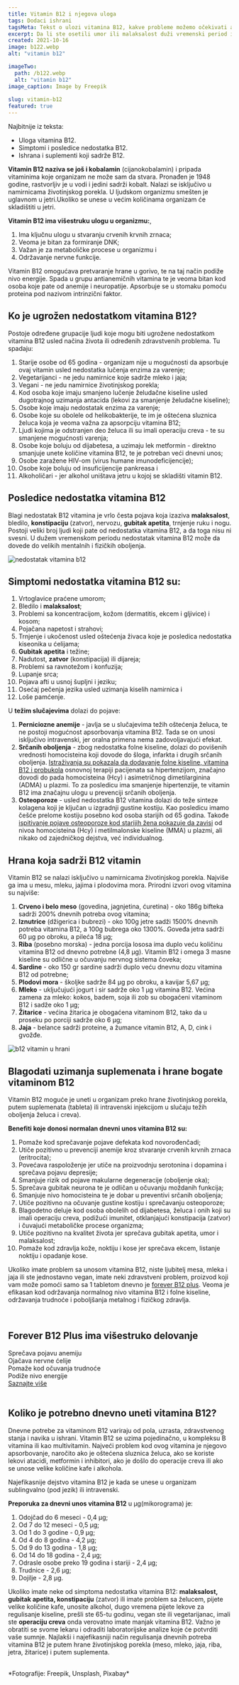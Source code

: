 ```yaml
---
title: Vitamin B12 i njegova uloga
tags: Dodaci ishrani
tagsMeta: Tekst o ulozi vitamina B12, kakve probleme možemo očekivati ako ga ne unosimo dovoljno, koja hrana sadrži vitamin B12 i koje prednosti dobijamo ako povećamo unos vitamina B12.
excerpt: Da li ste osetili umor ili malaksalost duži vremenski period i za to ste pomislili da je posledica rada? Da li ste ikada proverili unos vitamina u organizam? Znate li značaj vitamina B12 za očuvanje zdravlja?
created: 2021-10-16
image: b122.webp
alt: "vitamin b12"

imageTwo:
  path: /b122.webp
  alt: "vitamin b12"
image_caption: Image by Freepik
  
slug: vitamin-b12
featured: true
---
```



<div class="text-component line-height-lg v-space-md">

<div class="tldr-box">
  <div class="tldr-box__content">
	<span class="text-base font-bold">Najbitnije iz teksta:</span>
    <ul class="list list--ul margin-top-sm margin-bottom-0">
      <li>Uloga vitamina B12.</li>
      <li>Simptomi i posledice nedostatka B12.</li>
      <li>Ishrana i suplementi koji sadrže B12.</li>
		</ul>
  </div>
</div>

**Vitamin B12 naziva se još i kobalamin** (cijanokobalamin) i pripada vitaminima koje organizam ne može sam da stvara. Pronađen je 1948 godine, rastvorljiv je u vodi i jedini sadrži kobalt. Nalazi se isključivo u namirnicama životinjskog porekla. U ljudskom organizmu smešten je uglavnom u jetri.Ukoliko se unese u većim količinama organizam će skladištiti u jetri.

**Vitamin B12 ima višestruku ulogu u organizmu:**,

1. Ima ključnu ulogu u stvaranju crvenih krvnih zrnaca; 
2. Veoma je bitan za formiranje DNK;
3. Važan je za metaboličke procese u organizmu i
4. Održavanje nervne funkcije.

Vitamin B12 omogućava pretvaranje hrane u gorivo, te na taj način podiže nivo energije. Spada u grupu antianemičnih vitamina te je veoma bitan kod osoba koje pate od anemije i neuropatije. Apsorbuje se u stomaku pomoću proteina pod nazivom intrinzični faktor.



## Ko je ugrožen nedostatkom vitamina B12? ##


Postoje određene grupacije ljudi koje mogu biti ugrožene nedostatkom vitamina B12 usled načina života ili određenih zdravstvenih problema. Tu spadaju:

1. Starije osobe od 65 godina - organizam nije u mogućnosti da apsorbuje ovaj vitamin usled nedostatka lučenja enzima za varenje;
2. Vegetarijanci - ne jedu namirnice koje sadrže mleko i jaja;
3. Vegani - ne jedu namirnice životinjskog porekla;
4. Kod osoba koje imaju smanjeno lučenje želudačne kiseline usled dugotrajnog uzimanja antacida (lekovi za smanjenje želudačne kiseline);
5. Osobe koje imaju nedostatak enzima za varenje;
6. Osobe koje su obolele od helikobakterije, te im je oštećena sluznica želuca koja je veoma važna za apsorpciju vitamina B12;
7. Ljudi kojima je odstranjen deo želuca ili su imali operaciju creva - te su smanjene mogućnosti varenja;
8. Osobe koje boluju od dijabetesa, a uzimaju lek metformin - direktno smanjuje unete količine vitamina B12, te je potreban veći dnevni unos;
9. Osobe zaražene HIV-om (virus humane imunodeficijencije);
10. Osobe koje boluju od insuficijencije pankreasa i
11. Alkoholičari - jer alkohol uništava jetru u kojoj se skladišti vitamin B12.


## Posledice nedostatka vitamina B12 ##

Blagi nedostatak B12 vitamina je vrlo česta pojava koja izaziva **malaksalost**, bledilo, **konstipaciju** (zatvor), nervozu, **gubitak apetita**, trnjenje ruku i nogu. Postoji veliki broj ljudi koji pate od nedostatka vitamina B12, a da toga nisu ni svesni. U dužem vremenskom periodu nedostatak vitamina B12 može da dovede do velikih mentalnih i fizičkih oboljenja.

![nedostatak vitamina b12](./images/simptomi-nedostatka-vitamina-b12.webp)

## Simptomi  nedostatka vitamina B12 su:

1. Vrtoglavice praćene umorom;
2. Bledilo i **malaksalost**;
3. Problemi sa koncentracijom, kožom (dermatitis, ekcem i gljivice) i kosom;
4. Pojačana napetost i strahovi;
5. Trnjenje i ukočenost usled oštećenja živaca koje je posledica nedostatka kiseonika u ćelijama;
6. **Gubitak apetita** i težine;
7. Nadutost, **zatvor** (konstipacija) ili dijareja;
8. Problemi sa ravnotežom i konfuzija;
9. Lupanje srca;
10. Pojava afti u usnoj šupljni i jeziku;
11. Osećaj pečenja jezika usled uzimanja kiselih namirnica i
12. Loše pamćenje.


U **težim slučajevima** dolazi do pojave:

1. **Perniciozne anemije** - javlja se u slučajevima težih oštećenja želuca, te ne postoji mogućnost apsorbovanja vitamina B12. Tada se on unosi isključivo intravenski, jer oralna primena nema zadovoljavajući efekat.
2. **Srčanih oboljenja** - zbog nedostatka folne kiseline, dolazi do povišenih vrednosti homocisteina koji dovode do šloga, infarkta i drugih srčanih oboljenja. [Istraživanja su pokazala da dodavanje folne kiseline, vitamina B12 i probukola](https://pubmed.ncbi.nlm.nih.gov/23363713/) osnovnoj terapiji pacijenata sa hipertenzijom, značajno dovodi do pada homocisteina (Hcy) i asimetričnog dimetilarginina (ADMA) u plazmi. To za posledicu ima smanjenje hipertenzije, te vitamin B12 ima značajnu ulogu u prevenciji srčanih oboljenja.
3. **Osteoporoze** - usled nedostatka B12 vitamina dolazi do teže sinteze kolagena koji je ključan u izgradnji gustine kostiju. Kao posledicu imamo češće prelome kostiju posebno kod osoba starijih od 65 godina. Takođe [ispitivanje pojave osteoporoze kod starijih žena  pokazuje da zavisi](https://www.ncbi.nlm.nih.gov/pmc/articles/PMC4548174/) od nivoa homocisteina (Hcy) i metilmalonske kiseline (MMA) u plazmi, ali nikako od zajedničkog dejstva, već individualnog.



## Hrana koja sadrži B12 vitamin ##

Vitamin B12 se nalazi isključivo u namirnicama životinjskog porekla. Najviše ga ima u mesu, mleku, jajima i plodovima mora. Prirodni izvori ovog vitamina su najviše:

1. **Crveno i belo meso** (govedina, jagnjetina, ćuretina) - oko 186g bifteka sadrži 200% dnevnih potreba ovog vitamina;
2. **Iznutrice** (džigerica i bubrezi) - oko 100g jetre sadži 1500% dnevnih potreba vitamina B12, a 100g bubrega oko 1300%. Goveđa jetra sadrži 60 μg po obroku, a pileća 18 μg;
3. **Riba** (posebno morska) - jedna porcija lososa ima duplo veću količinu vitamina B12 od dnevno potrebne (4,8 μg). Vitamin B12 i omega 3 masne kiseline su odlične u očuvanju nervnog sistema čoveka;
4. **Sardine** - oko 150 gr sardine sadrži duplo veću dnevnu dozu vitamina B12 od potrebne;
5. **Plodovi mora** - školjke sadrže 84 μg po obroku, a kavijar 5,67 μg;
6. **Mleko** - uključujući jogurt i sir sadrže oko 1 μg vitamina B12. Većina zamena za mleko: kokos, badem, soja ili zob su obogaćeni vitaminom B12 i sadže oko 1 μg;
7. **Žitarice** - većina žitarica je obogaćena vitaminom B12, tako da u proseku po porciji sadrže oko 6 μg;
8. **Jaja** - belance sadrži proteine, a žumance vitamin B12, A, D, cink i gvožđe.



![b12 vitamin u hrani](./images/vitamin-b12-1.webp)



## Blagodati uzimanja suplemenata i hrane bogate vitaminom B12 ##

Vitamin B12 moguće je uneti u organizam preko hrane životinjskog porekla, putem suplemenata (tableta) ili intravenski injekcijom u slučaju težih oboljenja želuca i creva).

**Benefiti koje donosi normalan dnevni unos vitamina B12 su:**

1. Pomaže kod sprečavanje pojave defekata kod novorođenčadi;
2. Utiče pozitivno u prevenciji anemije kroz stvaranje crvenih krvnih zrnaca (eritrocita);
3. Povećava raspoloženje jer utiče na proizvodnju serotonina i dopamina i sprečava pojavu depresije;
4. Smanjuje rizik od pojave makularne degeneracije (oboljenje oka);
5. Sprečava gubitak neurona te je odličan u očuvanju moždanih funkcija;
6. Smanjuje nivo homocisteina te je dobar u preventivi srčanih oboljenja;
7. Utiče pozitivno na očuvanje gustine kostiju i sprečavanju osteoporoze;
8. Blagodetno deluje kod osoba obolelih od dijabetesa, želuca i onih koji su imali operaciju creva, podižući imunitet, otklanjajući konstipacija (zatvor) i čuvajući metaboličke procese organizma;
8. Utiče pozitivno na kvalitet života jer sprečava gubitak apetita, umor i malaksalost;
10. Pomaže kod zdravlja kože, noktiju i kose jer sprečava ekcem, listanje noktiju i opadanje kose.

Ukoliko imate problem sa unosom vitamina B12, niste ljubitelj mesa, mleka i jaja ili ste jednostavno vegan, imate neki zdravstveni problem, proizvod koji vam može pomoći samo sa 1 tabletom dnevno je [forever B12 plus](https://flpshop.rs/dodaci-ishrani/11635/forever-b12-plus/360000954255/personal.html).
Veoma je efikasan kod održavanja normalnog nivo vitamina B12 i folne kiseline, održavanja trudnoće i poboljšanja metalnog i fizičkog zdravlja. 

<br>

<div class="text-component__block padding-y-md padding-x-md radius-lg margin-top-md bg-white">
	<div class="grid gap-sm">
		<div class="col-4@md">
			<g-image class="" src="~/assets/img/b12_plus.webp" alt="najbolji vitamin b12"></g-image>
		</div> 
		<div class="col-8@md">
			<div class="flex flex-wrap gap-sm items-center">
				<div class="">
					<h2 class="text-lg">Forever B12 Plus ima višestruko delovanje</h2>
				</div>
        <div class="grid margin-bottom-lg gap-xxs">
					<div class="flex items-center text-sm">
						<g-image style="width: auto !important;" class="margin-left-important" src="~/assets/img/check.svg"></g-image>
							Sprečava pojavu anemiju
					</div>
          <div class="flex items-center text-sm">
						<g-image style="width: auto !important;" class="margin-left-important" src="~/assets/img/check.svg"></g-image>
						  Ojačava nervne ćelije
					</div>
          <div class="flex items-center text-sm">
						<g-image style="width: auto !important;" class="margin-left-important" src="~/assets/img/check.svg"></g-image>
						 Pomaže kod očuvanja trudnoće
					</div>
           <div class="flex items-center text-sm">
						<g-image style="width: auto !important;" class="margin-left-important" src="~/assets/img/check.svg"></g-image>
						 Podiže nivo energije
					</div>
        </div>
			</div>
			<div class="flex gap-md@sm gap-md flex-column flex-row@sm padding-top-lg justify-between@sm items-center">
				<a href="/dodaci-ishrani/forever-b12/" class="kupiteCTA btn btn--primary flex-grow center-between@lg justify-center btn--md">
					Saznajte više
				</a>
				<g-image style="width: auto !important;" class="" src="~/assets/img/logo-futer.png"></g-image>
			</div>
		</div>
	</div>
</div>

<br>

## Koliko je potrebno dnevno uneti vitamina B12? ##

Dnevne potrebe za vitaminom B12 variraju od pola, uzrasta, zdravstvenog stanja i navika u ishrani. Vitamin B12 se uzima pojedinačno, u kompleksu B vitamina ili kao multivitamin. Najveći problem kod ovog vitamina je njegovo apsorbovanje, naročito ako je oštećena sluznica želuca, ako se koriste lekovi atacidi, metformin i inhibitori, ako je došlo do operacije creva ili ako se unose velike količine kafe i alkohola.

Najefikasnije dejstvo vitamina B12 je kada se unese u organizam sublingvalno (pod jezik) ili intravenski.

**Preporuka za dnevni unos vitamina B12** u μg(mikorograma) je:

1. Odojčad do 6 meseci - 0,4 μg;
2. Od 7 do 12 meseci - 0,5 μg;
3. Od 1 do 3 godine - 0,9 μg;
4. Od 4 do 8 godina - 4,2 μg;
5. Od 9 do 13 godina - 1,8 μg;
6. Od 14 do 18 godina - 2,4 μg;
7. Odrasle osobe preko 19 godina i stariji - 2,4 μg;
8. Trudnice - 2,6 μg;
9. Dojilje - 2,8 μg.

Ukoliko imate neke od simptoma nedostatka vitamina B12: **malaksalost, gubitak apetita, konstipaciju** (zatvor) ili imate problem sa želucem, pijete velike količine kafe, unosite alkohol, dugo vremena pijete lekove za regulisanje kiseline, prešli ste 65-tu godinu, vegan ste ili vegetarijanac, imali ste **operaciju creva** onda verovatno imate manjak vitamina B12. Važno je obratiti se svome lekaru i odraditi laboratorijske analize koje će potvrditi vaše sumnje. Najlakši i najefikasniji način regulisanja dnevnih potreba vitamina B12 je putem hrane životinjskog porekla (meso, mleko, jaja, riba, jetra, žitarice) i putem suplementa. 

<br>
*Fotografije: Freepik, Unsplash, Pixabay*

</div>
